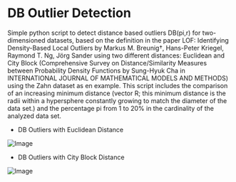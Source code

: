 # DB Outlier Detection

Simple python script to detect distance based outliers DB(pi,r) for two-dimensioned datasets, based on the definition in the paper LOF: Identifying Density-Based Local Outliers by Markus M. Breunig†, Hans-Peter Kriegel, Raymond T. Ng, Jörg Sander using two different distances: Euclidean and City Block (Comprehensive Survey on Distance/Similarity Measures between Probability Density Functions by Sung-Hyuk Cha in INTERNATIONAL JOURNAL OF MATHEMATICAL MODELS AND METHODS) using the Zahn dataset as en example. This script includes the comparison of an increasing minimum distance (vector R; this minimum distance is the radii within a hypersphere constantly growing to match the diameter of the data set.) and the percentage pi from 1 to 20% in the cardinality of the analyzed data set.

- DB Outliers with Euclidean Distance

![Image](https://raw.githubusercontent.com/agsmilinas/DB_Outlier_Detection/master/gif/out.gif)


- DB Outliers with City Block Distance

![Image](https://raw.githubusercontent.com/agsmilinas/DB_Outlier_Detection/master/gif/out2.gif)
